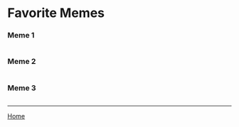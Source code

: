 <h1 id="favorite-memes">Favorite Memes</h1>
<h3 id="meme-1">Meme 1</h3>
<p><img src="meme1.jpg" alt=""></p>
<h3 id="meme-2">Meme 2</h3>
<p><img src="meme2.jpg" alt=""></p>
<h3 id="meme-3">Meme 3</h3>
<p><img src="meme3.jpg" alt=""></p>
<hr>
<p><a href="README.md">Home</a></p>

